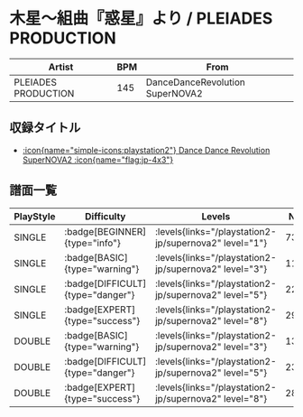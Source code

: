 # 木星～組曲『惑星』より / PLEIADES PRODUCTION

|Artist|BPM|From|
|------|---|----|
|PLEIADES PRODUCTION|145|DanceDanceRevolution SuperNOVA2|

## 収録タイトル

- [:icon{name="simple-icons:playstation2"} Dance Dance Revolution SuperNOVA2 :icon{name="flag:jp-4x3"}](/playstation2-jp/supernova2)

## 譜面一覧

|PlayStyle|Difficulty|Levels|Notes|Movie|
|---------|----------|------|-----|-----|
|SINGLE| :badge[BEGINNER]{type="info"}| :levels{links="/playstation2-jp/supernova2" level="1"}|73/0||
|SINGLE| :badge[BASIC]{type="warning"}| :levels{links="/playstation2-jp/supernova2" level="3"}|119/4||
|SINGLE| :badge[DIFFICULT]{type="danger"}| :levels{links="/playstation2-jp/supernova2" level="5"}|223/10||
|SINGLE| :badge[EXPERT]{type="success"}| :levels{links="/playstation2-jp/supernova2" level="8"}|291/11||
|DOUBLE| :badge[BASIC]{type="warning"}| :levels{links="/playstation2-jp/supernova2" level="3"}|136/0||
|DOUBLE| :badge[DIFFICULT]{type="danger"}| :levels{links="/playstation2-jp/supernova2" level="5"}|238/4||
|DOUBLE| :badge[EXPERT]{type="success"}| :levels{links="/playstation2-jp/supernova2" level="8"}|287/11||
